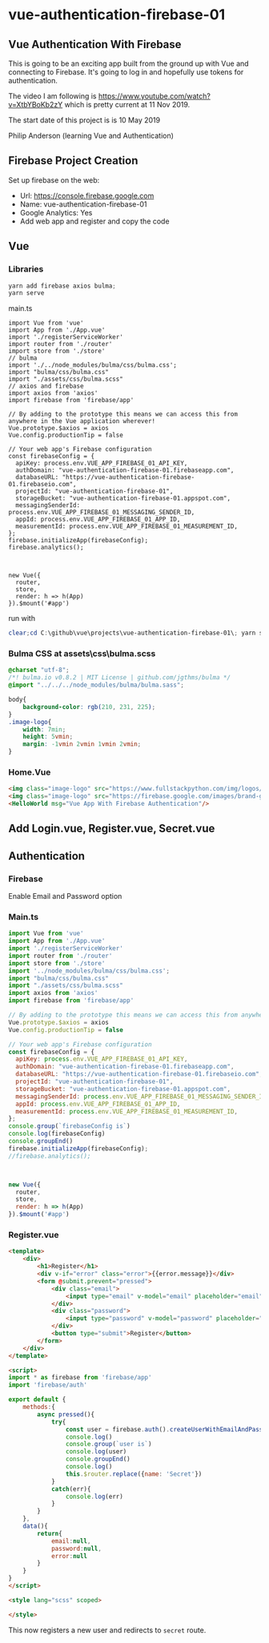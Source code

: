# vue-authentication-firebase-01

## Vue Authentication With Firebase

This is going to be an exciting app built from the ground up with Vue and connecting to Firebase.  It's going to log in and hopefully use tokens for authentication.

The video I am following is https://www.youtube.com/watch?v=XtbYBoKb2zY which is pretty current at 11 Nov 2019.

The start date of this project is  is 10 May 2019



Philip Anderson (learning Vue and Authentication)



## Firebase Project Creation

Set up firebase on the web:

- Url: https://console.firebase.google.com
- Name: vue-authentication-firebase-01
- Google Analytics: Yes
- Add web app and register and copy the code

## Vue

### Libraries

```powershell
yarn add firebase axios bulma; 
yarn serve
```

main.ts

```
import Vue from 'vue'
import App from './App.vue'
import './registerServiceWorker'
import router from './router'
import store from './store'
// bulma
import './../node_modules/bulma/css/bulma.css';
import "bulma/css/bulma.css"
import "./assets/css/bulma.scss"
// axios and firebase
import axios from 'axios'
import firebase from 'firebase/app'

// By adding to the prototype this means we can access this from anywhere in the Vue application wherever!
Vue.prototype.$axios = axios
Vue.config.productionTip = false

// Your web app's Firebase configuration
const firebaseConfig = {
  apiKey: process.env.VUE_APP_FIREBASE_01_API_KEY,
  authDomain: "vue-authentication-firebase-01.firebaseapp.com",
  databaseURL: "https://vue-authentication-firebase-01.firebaseio.com",
  projectId: "vue-authentication-firebase-01",
  storageBucket: "vue-authentication-firebase-01.appspot.com",
  messagingSenderId: process.env.VUE_APP_FIREBASE_01_MESSAGING_SENDER_ID,
  appId: process.env.VUE_APP_FIREBASE_01_APP_ID,
  measurementId: process.env.VUE_APP_FIREBASE_01_MEASUREMENT_ID,
};
firebase.initializeApp(firebaseConfig);
firebase.analytics();



new Vue({
  router,
  store,
  render: h => h(App)
}).$mount('#app')

```

run with

```powershell
clear;cd C:\github\vue\projects\vue-authentication-firebase-01\; yarn serve
```

### Bulma CSS at assets\css\bulma.scss

```css
@charset "utf-8";
/*! bulma.io v0.8.2 | MIT License | github.com/jgthms/bulma */
@import "../../../node_modules/bulma/bulma.sass";

body{
    background-color: rgb(210, 231, 225);
}
.image-logo{
    width: 7min;
    height: 5vmin;
    margin: -1vmin 2vmin 1vmin 2vmin;
}

```

### Home.Vue

```html
<img class="image-logo" src="https://www.fullstackpython.com/img/logos/vuejs-wide.png" />
<img class="image-logo" src="https://firebase.google.com/images/brand-guidelines/logo-standard.png" />
<HelloWorld msg="Vue App With Firebase Authentication"/>
```

## Add Login.vue, Register.vue, Secret.vue

## Authentication

### Firebase

Enable Email and Password option 

### Main.ts

```js
import Vue from 'vue'
import App from './App.vue'
import './registerServiceWorker'
import router from './router'
import store from './store'
import '../node_modules/bulma/css/bulma.css';
import "bulma/css/bulma.css"
import "./assets/css/bulma.scss"
import axios from 'axios'
import firebase from 'firebase/app'

// By adding to the prototype this means we can access this from anywhere in the Vue application wherever!
Vue.prototype.$axios = axios
Vue.config.productionTip = false

// Your web app's Firebase configuration
const firebaseConfig = {
  apiKey: process.env.VUE_APP_FIREBASE_01_API_KEY,
  authDomain: "vue-authentication-firebase-01.firebaseapp.com",
  databaseURL: "https://vue-authentication-firebase-01.firebaseio.com",
  projectId: "vue-authentication-firebase-01",
  storageBucket: "vue-authentication-firebase-01.appspot.com",
  messagingSenderId: process.env.VUE_APP_FIREBASE_01_MESSAGING_SENDER_ID,
  appId: process.env.VUE_APP_FIREBASE_01_APP_ID,
  measurementId: process.env.VUE_APP_FIREBASE_01_MEASUREMENT_ID,
};
console.group(`firebaseConfig is`)
console.log(firebaseConfig)
console.groupEnd()
firebase.initializeApp(firebaseConfig);
//firebase.analytics();



new Vue({
  router,
  store,
  render: h => h(App)
}).$mount('#app')

```



### Register.vue

```html
<template>
    <div>
        <h1>Register</h1>
        <div v-if="error" class="error">{{error.message}}</div>
        <form @submit.prevent="pressed">
            <div class="email">
                <input type="email" v-model="email" placeholder="email" />
            </div>
            <div class="password">
                <input type="password" v-model="password" placeholder="password"/>
            </div>
            <button type="submit">Register</button>
        </form>
    </div>
</template>

<script>
import * as firebase from 'firebase/app'
import 'firebase/auth'

export default {
    methods:{
        async pressed(){
            try{
                const user = firebase.auth().createUserWithEmailAndPassword(this.email,this.password)
                console.log()
                console.group(`user is`)
                console.log(user)
                console.groupEnd()
                console.log()
                this.$router.replace({name: 'Secret'})
            }
            catch(err){
                console.log(err)
            }
        }
    },
    data(){
        return{
            email:null,
            password:null,
            error:null
        }
    }
}
</script>

<style lang="scss" scoped>

</style>
```

This now registers a new user and redirects to `secret` route.

